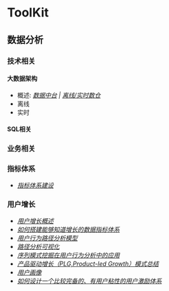 
# ToolKit


## 数据分析

### 技术相关
#### 大数据架构
- 概述: *[数据中台](https://zhuanlan.zhihu.com/p/386350937)    |    [离线/实时数仓](https://mp.weixin.qq.com/s/CKGCFBxA15qSAI3vPwQyCw)*
- 离线
- 实时
#### SQL相关


### 业务相关

### 指标体系
- *[指标体系建设](https://mp.weixin.qq.com/s/xTnk3r5sDsoOJVsy4h35ZA)*

### 用户增长
- *[用户增长概述](https://zhuanlan.zhihu.com/p/353255352)*
- *[如何搭建能够知道增长的数据指标体系](https://zhuanlan.zhihu.com/p/156843026)*
- *[用户行为路径分析模型](https://mp.weixin.qq.com/s/FqehNCf2NOTEONjCACa-3w)*
- *[路径分析可视化](https://mp.weixin.qq.com/s/HZvDVo6ytUtDcOHvaZMSsg)*
- *[序列模式挖掘在用户行为分析中的应用](https://zhuanlan.zhihu.com/p/90899635)*
- *[产品驱动增长（PLG,Product-led Growth）模式总结](https://zhuanlan.zhihu.com/p/441151041)*
- *[用户画像](https://zhuanlan.zhihu.com/p/140104236)*
- *[如何设计一个比较完备的、有用户粘性的用户激励体系](https://www.zhihu.com/question/19575650/answer/52316347)*


